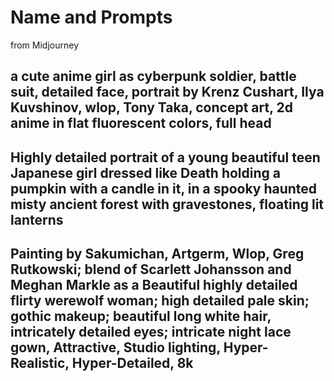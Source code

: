 
# Name and Prompts

from Midjourney

## a cute anime girl as cyberpunk soldier, battle suit, detailed face, portrait by Krenz Cushart, Ilya Kuvshinov, wlop, Tony Taka, concept art, 2d anime in flat fluorescent colors, full head

## Highly detailed portrait of a young beautiful teen Japanese girl dressed like Death holding a pumpkin with a candle in it, in a spooky haunted misty ancient forest with gravestones, floating lit lanterns

## Painting by Sakumichan, Artgerm, Wlop, Greg Rutkowski; blend of Scarlett Johansson and Meghan Markle as a Beautiful highly detailed flirty werewolf woman; high detailed pale skin; gothic makeup; beautiful long white hair, intricately detailed eyes; intricate night lace gown, Attractive, Studio lighting, Hyper-Realistic, Hyper-Detailed, 8k

